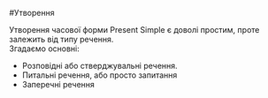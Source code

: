 #Утворення

<!-- <div class="eoz-wrap">
<span class="eoz">Визначення</span>
<div class="eoz-text">
<b>Subject</b> – суб’єкт, або підмет. Тобто, член речення, що виконує дію.<br><br>
<b>Verb</b> – дієслово. Частина мови, що виражає дію. <br><br>

<b>Ending</b> – закінчення. Додаємо до дієслова, щоб утворити часову форму,<br> або узгодити із суб’єктом. <br><br>

<b>Object</b> – об’єкт, або додаток. Те, над чим (або ким) дія виконується. 
<br><br>

<b>Adverbial modifier</b> – обставина.<br> Уточнює за яких обставин відбувається дія (час, місце, спосіб і т.д.).
</div>
</div> -->

Утворення часової форми Present Simple є доволі простим, проте залежить від типу речення.<br> Згадаємо основні:

<ul>
<li>Розповідні або стверджувальні речення.</li>
<li>Питальні речення, або просто запитання</li>
<li>Заперечні речення</li> 
<ul>


